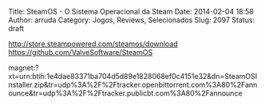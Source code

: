 Title: SteamOS - O Sistema Operacional da Steam
Date: 2014-02-04 18:58
Author: arruda
Category: Jogos, Reviews, Selecionados
Slug: 2097
Status: draft

http://store.steampowered.com/steamos/download  
https://github.com/ValveSoftware/SteamOS

magnet:?xt=urn:btih:1e4dae83371ba704d5d89e1828068ef0c4151e32&dn=SteamOSInstaller.zip&tr=udp%3A%2F%2Ftracker.openbittorrent.com%3A80%2Fannounce&tr=udp%3A%2F%2Ftracker.publicbt.com%3A80%2Fannounce

